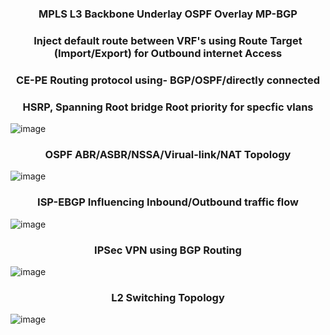 
 <h3 align="center">MPLS L3 Backbone Underlay OSPF Overlay MP-BGP </h3>
 <h3 align="center">Inject default route between VRF's using Route Target (Import/Export) for Outbound internet Access </h3> 
 <h3 align="center">CE-PE Routing protocol using- BGP/OSPF/directly connected </h3>
 <h3 align="center">HSRP, Spanning Root bridge Root priority for specfic vlans </h3>

![image](https://github.com/user-attachments/assets/2020731e-8991-4a9c-973e-d54a5a74ae69)

 <h3 align="center">OSPF ABR/ASBR/NSSA/Virual-link/NAT Topology </h3>
 
![image](https://github.com/Dhananetwork/Networking_Projects/assets/159283500/eaad7b01-c9ef-413d-b84c-72401e2ac4d0)

 <h3 align="center"> ISP-EBGP Influencing Inbound/Outbound traffic flow </h3>
 
![image](https://github.com/user-attachments/assets/0b777fd9-ec20-4314-a930-1a4fc9d640c2)

  <h3 align="center">IPSec VPN using BGP Routing </h3>
 
  ![image](https://github.com/Dhananetwork/Networking_Projects/assets/159283500/e9af6298-9976-40f9-a238-a8da23f83011)

  <h3 align="center"> L2 Switching Topology </h3>

 ![image](https://github.com/Dhananetwork/Networking_Projects/assets/159283500/1ba0de57-f048-451f-9f8a-d67693459f03)




 









